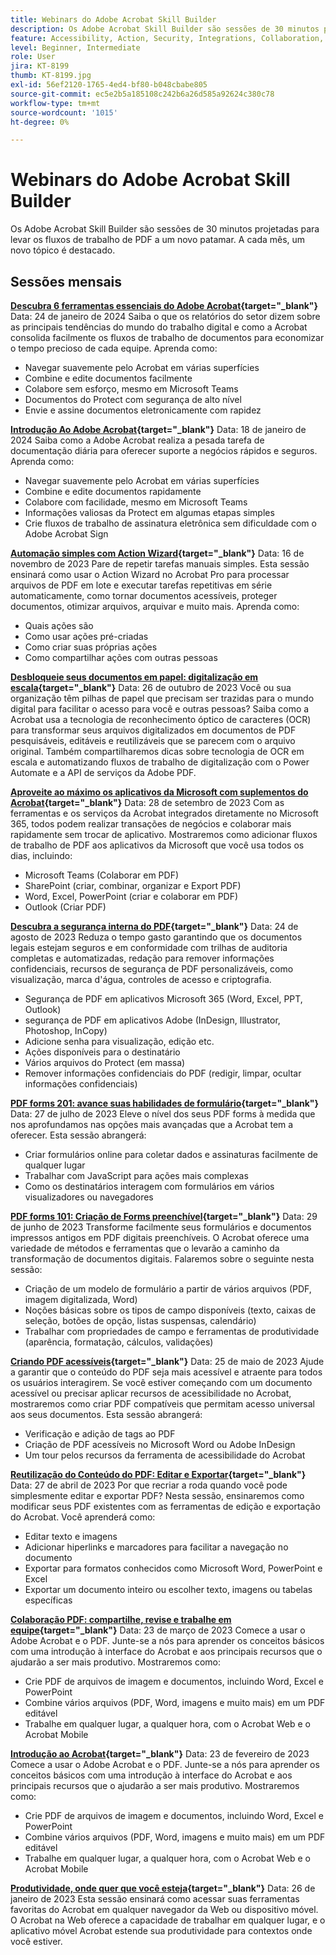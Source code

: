 ```yaml
---
title: Webinars do Adobe Acrobat Skill Builder
description: Os Adobe Acrobat Skill Builder são sessões de 30 minutos projetadas para elevar o nível dos fluxos de trabalho de PDF
feature: Accessibility, Action, Security, Integrations, Collaboration, Edit PDF, Convert PDF, Share, Mobile, Skill Builder, Form
level: Beginner, Intermediate
role: User
jira: KT-8199
thumb: KT-8199.jpg
exl-id: 56ef2120-1765-4ed4-bf80-b048cbabe805
source-git-commit: ec5e2b5a185108c242b6a26d585a92624c380c78
workflow-type: tm+mt
source-wordcount: '1015'
ht-degree: 0%

---
```


# Webinars do Adobe Acrobat Skill Builder

Os Adobe Acrobat Skill Builder são sessões de 30 minutos projetadas para levar os fluxos de trabalho de PDF a um novo patamar. A cada mês, um novo tópico é destacado.

## Sessões mensais

**[Descubra 6 ferramentas essenciais do Adobe Acrobat](https://www.adobe.com/documentcloud/webinars/discover-6-essential-adobe-acrobat-tools.html){target="_blank"}**
Data: 24 de janeiro de 2024 Saiba o que os relatórios do setor dizem sobre as principais tendências do mundo do trabalho digital e como a Acrobat consolida facilmente os fluxos de trabalho de documentos para economizar o tempo precioso de cada equipe.
Aprenda como:

* Navegar suavemente pelo Acrobat em várias superfícies
* Combine e edite documentos facilmente
* Colabore sem esforço, mesmo em Microsoft Teams
* Documentos do Protect com segurança de alto nível
* Envie e assine documentos eletronicamente com rapidez

**[Introdução Ao Adobe Acrobat](https://www.adobe.com/documentcloud/webinars/get-started-with-adobe-acrobat.html){target="_blank"}**
Data: 18 de janeiro de 2024 Saiba como a Adobe Acrobat realiza a pesada tarefa de documentação diária para oferecer suporte a negócios rápidos e seguros.
Aprenda como:

* Navegar suavemente pelo Acrobat em várias superfícies
* Combine e edite documentos rapidamente
* Colabore com facilidade, mesmo em Microsoft Teams
* Informações valiosas da Protect em algumas etapas simples
* Crie fluxos de trabalho de assinatura eletrônica sem dificuldade com o Adobe Acrobat Sign

**[Automação simples com Action Wizard](https://teamwork.adobe.com/adobe-acrobat-skill-builder/attendease/networking/experience/41d505bb-252a-4e26-9576-6ae82293e6c9/97be1628-5cb6-44be-ac61-c0cc26fbb58d){target="_blank"}**
Data: 16 de novembro de 2023 Pare de repetir tarefas manuais simples. Esta sessão ensinará como usar o Action Wizard no Acrobat Pro para processar arquivos de PDF em lote e executar tarefas repetitivas em série automaticamente, como tornar documentos acessíveis, proteger documentos, otimizar arquivos, arquivar e muito mais. Aprenda como:

* Quais ações são
* Como usar ações pré-criadas
* Como criar suas próprias ações
* Como compartilhar ações com outras pessoas

**[Desbloqueie seus documentos em papel: digitalização em escala](https://teamwork.adobe.com/adobe-acrobat-skill-builder/attendease/networking/experience/46e148fe-92c0-4d79-ac83-8888e9f0521e/dfcf3b90-4390-4c6e-abd9-20ba6e913dc1){target="_blank"}**
Data: 26 de outubro de 2023 Você ou sua organização têm pilhas de papel que precisam ser trazidas para o mundo digital para facilitar o acesso para você e outras pessoas? Saiba como a Acrobat usa a tecnologia de reconhecimento óptico de caracteres (OCR) para transformar seus arquivos digitalizados em documentos de PDF pesquisáveis, editáveis e reutilizáveis que se parecem com o arquivo original. Também compartilharemos dicas sobre tecnologia de OCR em escala e automatizando fluxos de trabalho de digitalização com o Power Automate e a API de serviços da Adobe PDF.

**[Aproveite ao máximo os aplicativos da Microsoft com suplementos do Acrobat](https://teamwork.adobe.com/adobe-acrobat-skill-builder/attendease/networking/experience/8b4ea780-6e4d-48b6-8c70-ea10245a5a64/b4fe64de-3614-4a6d-94c6-ff6612ac07fb){target="_blank"}**
Data: 28 de setembro de 2023 Com as ferramentas e os serviços da Acrobat integrados diretamente no Microsoft 365, todos podem realizar transações de negócios e colaborar mais rapidamente sem trocar de aplicativo. Mostraremos como adicionar fluxos de trabalho de PDF aos aplicativos da Microsoft que você usa todos os dias, incluindo:

* Microsoft Teams (Colaborar em PDF)
* SharePoint (criar, combinar, organizar e Export PDF)
* Word, Excel, PowerPoint (criar e colaborar em PDF)
* Outlook (Criar PDF)

**[Descubra a segurança interna do PDF](https://teamwork.adobe.com/adobe-acrobat-skill-builder/attendease/networking/experience/b454ab64-9c2e-4aec-bcf9-ca82e3a6b869/3a456ace-042e-41c8-8e8c-d285e9ba0ab8){target="_blank"}**
Data: 24 de agosto de 2023 Reduza o tempo gasto garantindo que os documentos legais estejam seguros e em conformidade com trilhas de auditoria completas e automatizadas, redação para remover informações confidenciais, recursos de segurança de PDF personalizáveis, como visualização, marca d&#39;água, controles de acesso e criptografia.

* Segurança de PDF em aplicativos Microsoft 365 (Word, Excel, PPT, Outlook)
* segurança de PDF em aplicativos Adobe (InDesign, Illustrator, Photoshop, InCopy)
* Adicione senha para visualização, edição etc.
* Ações disponíveis para o destinatário
* Vários arquivos do Protect (em massa)
* Remover informações confidenciais do PDF (redigir, limpar, ocultar informações confidenciais)

**[PDF forms 201: avance suas habilidades de formulário](https://adobe-acrobat-skill-builder.joinus.adobeevents.com/attendease/networking/experience/32518a73-e152-42b5-825c-b31ce53ab1f2/b9966934-6a5b-49c2-a9b0-d434543ce7f4){target="_blank"}**
Data: 27 de julho de 2023 Eleve o nível dos seus PDF forms à medida que nos aprofundamos nas opções mais avançadas que a Acrobat tem a oferecer. Esta sessão abrangerá:

* Criar formulários online para coletar dados e assinaturas facilmente de qualquer lugar
* Trabalhar com JavaScript para ações mais complexas
* Como os destinatários interagem com formulários em vários visualizadores ou navegadores

**[PDF forms 101: Criação de Forms preenchível](https://adobe-acrobat-skill-builder.joinus.adobeevents.com/attendease/networking/experience/795f4bc7-db42-4022-a624-8a53c51174c6/9d685d0f-4a5b-4236-a1ef-081d1403fb41){target="_blank"}**
Data: 29 de junho de 2023 Transforme facilmente seus formulários e documentos impressos antigos em PDF digitais preenchíveis. O Acrobat oferece uma variedade de métodos e ferramentas que o levarão a caminho da transformação de documentos digitais. Falaremos sobre o seguinte nesta sessão:

* Criação de um modelo de formulário a partir de vários arquivos (PDF, imagem digitalizada, Word)
* Noções básicas sobre os tipos de campo disponíveis (texto, caixas de seleção, botões de opção, listas suspensas, calendário)
* Trabalhar com propriedades de campo e ferramentas de produtividade (aparência, formatação, cálculos, validações)

**[Criando PDF acessíveis](https://teamwork.adobe.com/adobe-acrobat-skill-builder/attendease/networking/experience/4ff4d607-8c9f-47dd-ac4f-3b351a0a0fe3/2eb92255-d963-4ff7-b278-2a95a11db755){target="_blank"}**
Data: 25 de maio de 2023 Ajude a garantir que o conteúdo do PDF seja mais acessível e atraente para todos os usuários interagirem. Se você estiver começando com um documento acessível ou precisar aplicar recursos de acessibilidade no Acrobat, mostraremos como criar PDF compatíveis que permitam acesso universal aos seus documentos. Esta sessão abrangerá:

* Verificação e adição de tags ao PDF
* Criação de PDF acessíveis no Microsoft Word ou Adobe InDesign
* Um tour pelos recursos da ferramenta de acessibilidade do Acrobat

**[Reutilização do Conteúdo do PDF: Editar e Exportar](https://adobe-acrobat-skill-builder.joinus.adobeevents.com/attendease/networking/experience/aac3b9af-7d54-4ea5-a6fa-61bc7acea87f/8d7341ee-ff0f-492a-b3fd-935bd11d4ed0){target="_blank"}**
Data: 27 de abril de 2023 Por que recriar a roda quando você pode simplesmente editar e exportar PDF? Nesta sessão, ensinaremos como modificar seus PDF existentes com as ferramentas de edição e exportação do Acrobat. Você aprenderá como:

* Editar texto e imagens
* Adicionar hiperlinks e marcadores para facilitar a navegação no documento
* Exportar para formatos conhecidos como Microsoft Word, PowerPoint e Excel
* Exportar um documento inteiro ou escolher texto, imagens ou tabelas específicas

**[Colaboração PDF: compartilhe, revise e trabalhe em equipe](https://adobe-acrobat-skill-builder.joinus.adobeevents.com/attendease/networking/experience/0ef4709b-0a04-418e-a185-7efdd676c2dd/6a95bece-6f24-46f5-a17f-b408464281be){target="_blank"}**
Data: 23 de março de 2023 Comece a usar o Adobe Acrobat e o PDF. Junte-se a nós para aprender os conceitos básicos com uma introdução à interface do Acrobat e aos principais recursos que o ajudarão a ser mais produtivo. Mostraremos como:

* Crie PDF de arquivos de imagem e documentos, incluindo Word, Excel e PowerPoint
* Combine vários arquivos (PDF, Word, imagens e muito mais) em um PDF editável
* Trabalhe em qualquer lugar, a qualquer hora, com o Acrobat Web e o Acrobat Mobile

**[Introdução ao Acrobat](https://adobe-acrobat-skill-builder.joinus.adobeevents.com/attendease/networking/experience/5d8acc24-47a1-4db8-b419-8587bfb12708/fe8ec392-f29a-4e25-b7a3-61f48eea45ab){target="_blank"}**
Data: 23 de fevereiro de 2023 Comece a usar o Adobe Acrobat e o PDF. Junte-se a nós para aprender os conceitos básicos com uma introdução à interface do Acrobat e aos principais recursos que o ajudarão a ser mais produtivo. Mostraremos como:

* Crie PDF de arquivos de imagem e documentos, incluindo Word, Excel e PowerPoint
* Combine vários arquivos (PDF, Word, imagens e muito mais) em um PDF editável
* Trabalhe em qualquer lugar, a qualquer hora, com o Acrobat Web e o Acrobat Mobile

**[Produtividade, onde quer que você esteja](https://adobe-acrobat-skill-builder.joinus.adobeevents.com/attendease/networking/experience/9ab6c7a2-5ca2-4670-9a33-2ac11a1cb542/0b591876-aeae-45af-b41a-07a8326043f2){target="_blank"}**
Data: 26 de janeiro de 2023 Esta sessão ensinará como acessar suas ferramentas favoritas do Acrobat em qualquer navegador da Web ou dispositivo móvel. O Acrobat na Web oferece a capacidade de trabalhar em qualquer lugar, e o aplicativo móvel Acrobat estende sua produtividade para contextos onde você estiver.